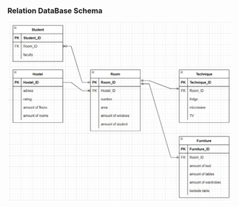 ### Relation DataBase Schema

![](https://github.com/OP-NC-EduCentre/syechyn/blob/tasks-of-laboratory-work-1/1.2-RelationDBSchema/Siechin_rel.jpg)


